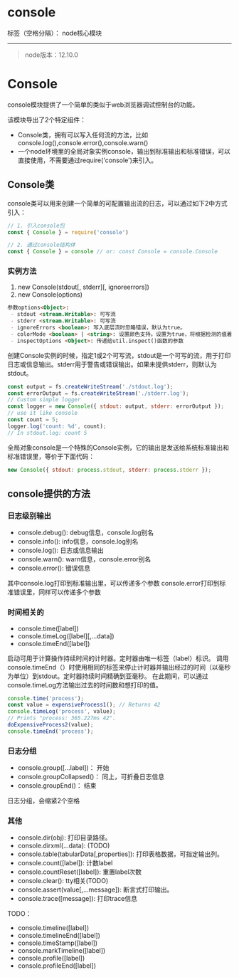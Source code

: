 # console

标签（空格分隔）： node核心模块

---

> node版本：12.10.0

# Console
console模块提供了一个简单的类似于web浏览器调试控制台的功能。

该模块导出了2个特定组件：

 - Console类，拥有可以写入任何流的方法，比如console.log(),console.error(),console.warn()
 - 一个node环境里的全局对象实例console，输出到标准输出和标准错误，可以直接使用，不需要通过require('console')来引入。

## Console类
console类可以用来创建一个简单的可配置输出流的日志，可以通过如下2中方式引入：
```js
// 1. 引入console包
const { Console } = require('console')

// 2. 通过console结构体
const { Console } = console // or: const Console = console.Console
```
 
### 实例方法

 1. new Console(stdout[, stderr][, ignoreerrors])
 2. new Console(options)

```md
参数options<Object>:
 - stdout <stream.Writable>: 可写流
 - stderr <stream.Writable>: 可写流
 - ignoreErrors <boolean>: 写入底层流时忽略错误，默认为true。
 - colorMode <boolean> | <string>: 设置颜色支持。设置为true，将根据检测的值着色。设置为auto，将使颜色支持取决于isTTY属性的值和getColorDepth（）在相应流上返回的值，默认为auto
 - inspectOptions <Object>: 传递给util.inspect()函数的参数
```

创建Console实例的时候，指定1或2个可写流，stdout是一个可写的流，用于打印日志或信息输出。stderr用于警告或错误输出。如果未提供stderr，则默认为stdout。
```js
const output = fs.createWriteStream('./stdout.log');
const errorOutput = fs.createWriteStream('./stderr.log');
// Custom simple logger
const logger = new Console({ stdout: output, stderr: errorOutput });
// use it like console
const count = 5;
logger.log('count: %d', count);
// In stdout.log: count 5
```

全局对象console是一个特殊的Console实例，它的输出是发送给系统标准输出和标准错误里，等价于下面代码：
```js
new Console({ stdout: process.stdout, stderr: process.stderr });
```

## console提供的方法

### 日志级别输出

- console.debug(): debug信息，console.log别名
- console.info(): info信息，console.log别名
- console.log(): 日志或信息输出
- console.warn(): warn信息，console.error别名
- console.error(): 错误信息

其中console.log打印到标准输出里，可以传递多个参数
console.error打印到标准错误里，同样可以传递多个参数

### 时间相关的

- console.time([label])
- console.timeLog([label][,...data])
- console.timeEnd([label])

启动可用于计算操作持续时间的计时器。定时器由唯一标签（label）标识。
调用console.timeEnd（）时使用相同的标签来停止计时器并输出经过的时间（以毫秒为单位）到stdout。定时器持续时间精确到亚毫秒。
在此期间，可以通过console.timeLog方法输出过去的时间数和想打印的值。

```js
console.time('process');
const value = expensiveProcess1(); // Returns 42
console.timeLog('process', value);
// Prints "process: 365.227ms 42".
doExpensiveProcess2(value);
console.timeEnd('process');
```

### 日志分组

- console.group([...label])： 开始
- console.groupCollapsed()： 同上，可折叠日志信息
- console.groupEnd()： 结束

日志分组，会缩紧2个空格

### 其他

- console.dir(obj): 打印目录路径。
- console.dirxml(...data): (TODO)
- console.table(tabularData[,properties]): 打印表格数据，可指定输出列。
- console.count([label]): 计数label
- console.countReset([label]): 重置label次数
- console.clear(): tty相关(TODO)
- console.assert(value[,...message]): 断言式打印输出。
- console.trace([message]): 打印trace信息

TODO：
- console.timeline([label])
- console.timelineEnd([label])
- console.timeStamp([label])
- console.markTimeline([label])
- console.profile([label])
- console.profileEnd([label])